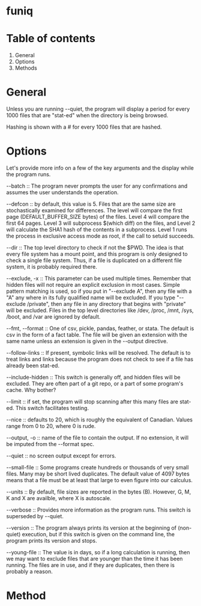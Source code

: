 funiq
=======================================================

# Table of contents

1. General
2. Options
3. Methods


# General

Unless you are running --quiet, the program will display
    a period for every 1000 files that are "stat-ed" when the
    directory is being browsed.

Hashing is shown with a # for every 1000 files that are
    hashed.

# Options

Let's provide more info on a few of the key arguments and the
    display while the program runs.

--batch :: The program never prompts the user for any confirmations
    and assumes the user understands the operation.

--defcon :: by default, this value is 5. Files that are the same
    size are stochastically examined for differences. The level will
    compare the first page (DEFAULT_BUFFER_SIZE bytes) of the files.
    Level 4 will compare the first 64 pages. Level 3 will subprocess
    $(which diff) on the files, and Level 2 will calculate the SHA1
    hash of the contents in a subprocess. Level 1 runs the process
    in exclusive access mode as root, if the call to setuid succeeds.

--dir :: The top level directory to check if not the $PWD. The idea
    is that every file system has a mount point, and this program
    is only designed to check a single file system. Thus, if a
    file is duplicated on a different file system, it is probably
    required there.

--exclude, -x :: This parameter can be used multiple times. Remember
    that hidden files will not require an explicit exclusion in
    most cases. Simple pattern matching is used, so if you put
    in "--exclude A", then any file with a "A" any where in its
    fully qualified name will be excluded. If you type
    "--exclude /private", then any file in any directory that
    begins with "private" will be excluded. Files in the top level 
    directories like /dev, /proc, /mnt, /sys, /boot, and /var are
    ignored by default.

--fmt, --format :: One of csv, pickle, pandas, feather, or stata.
    The default is csv in the form of a fact table. The file will
    be given an extension with the same name unless an extension
    is given in the --output directive.

--follow-links :: If present, symbolic links will be resolved. The
    default is to treat links and links because the program does
    not check to see if a file has already been stat-ed.

--include-hidden :: This switch is generally off, and hidden files
    will be excluded. They are often part of a git repo, or a part
    of some program's cache. Why bother?

--limit :: if set, the program will stop scanning after this many files
    are stat-ed. This switch facilitates testing.

--nice :: defaults to 20, which is roughly the equivalent of Canadian.
    Values range from 0 to 20, where 0 is rude.

--output, -o :: name of the file to contain the output. If no extension,
    it will be imputed from the --format spec.

--quiet :: no screen output except for errors.

--small-file :: Some programs create hundreds or thousands of very
    small files. Many may be short lived duplicates. The default value
    of 4097 bytes means that a file must be at least that large
    to even figure into our calculus.

--units :: By default, file sizes are reported in the bytes (B). However,
    G, M, K and X are availble, where X is autoscale.

--verbose :: Provides more information as the program runs. This
    switch is superseded by --quiet.

--version :: The program always prints its version at the beginning
    of (non-quiet) execution, but if this switch is given on the
    command line, the program prints its version and stops.

--young-file :: The value is in days, so if a long calculation is
    running, then we may want to exclude files that are younger
    than the time it has been running. The files are in use, and
    if they are duplicates, then there is probably a reason.

# Method


